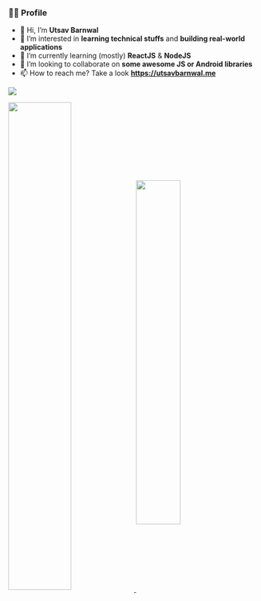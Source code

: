### 👨‍💻 Profile

- 👋 Hi, I’m **Utsav Barnwal**
- 👀 I’m interested in **learning technical stuffs** and **building real-world applications**
- 🌱 I’m currently learning (mostly) **ReactJS** & **NodeJS**
- 💞️ I’m looking to collaborate on **some awesome JS or Android libraries**
- 📫 How to reach me? Take a look **https://utsavbarnwal.me**

![](https://komarev.com/ghpvc/?username=u-barnwal&color=blue&label=Views:)

<a href="https://github-readme-stats.vercel.app/api?username=u-barnwal&show_icons=true&count_private=true&theme=radical">
  <img align="center" src="https://github-readme-stats.vercel.app/api?username=u-barnwal&show_icons=true&count_private=true&theme=radical" width="50%" />
</a>

<a href="https://github-readme-stats.vercel.app/api/top-langs/?username=u-barnwal&count_private=true&theme=radical&layout=compact">
  <img align="center" src="https://github-readme-stats.vercel.app/api/top-langs/?username=u-barnwal&count_private=true&theme=radical&layout=compact" width="42%" />
</a>
